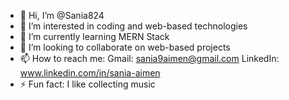 - 👋 Hi, I’m @Sania824
- 👀 I’m interested in coding and web-based technologies
- 🌱 I’m currently learning MERN Stack
- 💞️ I’m looking to collaborate on web-based projects
- 📫 How to reach me:
     Gmail: sania9aimen@gmail.com
     LinkedIn: www.linkedin.com/in/sania-aimen
- ⚡ Fun fact: I like collecting music

<!---
Sania824/Sania824 is a ✨ special ✨ repository because its `README.md` (this file) appears on your GitHub profile.
You can click the Preview link to take a look at your changes.
--->
